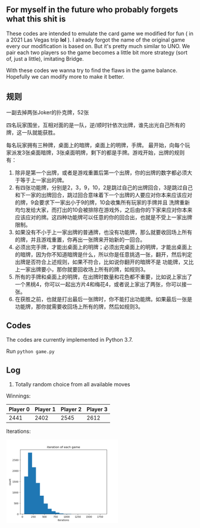 ## For myself in the future who probably forgets what this shit is
These codes are intended to emulate the card game we modified for fun ( in a 2021 Las Vegas trip **lol** ). I already forgot the name of the original game every our modification is based on. But it's pretty much similar
to UNO. We pair each two players so the game becomes a little bit more strategy (sort of, just a little), imitating Bridge. 

With these codes we wanna try to find the flaws in the game balance. Hopefully we can modify more to make it better. 

## 规则
一副去掉两张Joker的扑克牌，52张

四名玩家围坐，互相对面的是一队，逆/顺时针依次出牌，谁先出光自己所有的牌，这一队就能获胜。

每名玩家拥有三种牌，桌面上的暗牌，桌面上的明牌，手牌。
最开始，向每个玩家派发3张桌面暗牌，3张桌面明牌，剩下的都是手牌。游戏开始，出牌的规则有：

1. 除非是第一个出牌，或者是游戏重置后第一个出牌，你的出牌的数字都必须大于等于上一家出的牌。
2. 有四张功能牌，分别是2，3，9，10，2是跳过自己的出牌回合，3是跳过自己和下一家的出牌回合，跳过回合意味着下一个出牌的人要应对你本来应该应对的牌，9会要求下一家出小于9的牌，10会收集所有玩家的手牌并且
洗牌重新均匀发给大家，而打出的10会被排除在游戏外，之后由你的下家来应对你本来应该应对的牌。这四种功能牌可以任意的你的回合出，也就是不受上一家出牌限制。
3. 如果没有不小于上一家出牌的普通牌，也没有功能牌，那么就要收回场上所有的牌，并且游戏重置，你再出一张牌来开始新的一回合。
4. 必须出完手牌，才能出桌面上的明牌；必须出完桌面上的明牌，才能出桌面上的暗牌，因为你不知道暗牌是什么，所以你是任意挑选一张，翻开，然后判定出牌是否符合上述规则，如果不符合，比如说你翻开的暗牌不是
功能牌，又比上一家出牌要小，那你就要回收场上所有的牌，如规则3。
5. 所有的手牌和桌面上的明牌，在出牌时数量和花色都不重要，比如说上家出了一个黑桃4，你可以一起出方片4和梅花4，或者说上家出了两张，你可以接一张。
6. 在获胜之前，也就是打出最后一张牌时，你不能打出功能牌。如果最后一张是功能牌，那你就需要收回场上所有的牌，然后如规则3。

## Codes

The codes are currently implemented in Python 3.7.

Run
`
python game.py
`

## Log

1. Totally random choice from all available moves

Winnings: 

| Player 0 | Player 1 | Player 2 | Player 3 |
| -------- | -------- | -------- | -------- |
| 2441     | 2402     | 2545     | 2612     |

Iterations: 

<!-- ![iterations](./log/totally_random/iterations.png) -->

<img src="./log/totally_random/iterations.png" alt="iterations" width="300"/>
